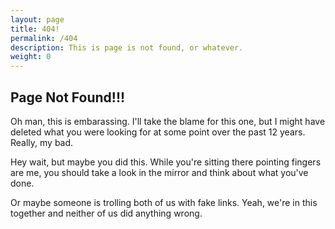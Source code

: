```yaml
---
layout: page
title: 404!
permalink: /404
description: This is page is not found, or whatever.
weight: 0
---
```


## Page Not Found!!!

Oh man, this is embarassing. I'll take the blame for this one, but I might have deleted what you were looking for at some point over the past 12 years. Really, my bad.

Hey wait, but maybe you did this. While you're sitting there pointing fingers are me, you should take a look in the mirror and think about what you've done.

Or maybe someone is trolling both of us with fake links. Yeah, we're in this together and neither of us did anything wrong.
